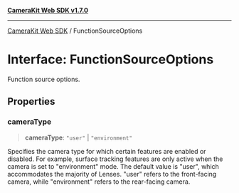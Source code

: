 [**CameraKit Web SDK v1.7.0**](../README.md)

***

[CameraKit Web SDK](../globals.md) / FunctionSourceOptions

# Interface: FunctionSourceOptions

Function source options.

## Properties

### cameraType

> **cameraType**: `"user"` \| `"environment"`

Specifies the camera type for which certain features are enabled or disabled.
For example, surface tracking features are only active when the camera is set to "environment" mode.
The default value is "user", which accommodates the majority of Lenses.
"user" refers to the front-facing camera, while "environment" refers to the rear-facing camera.
